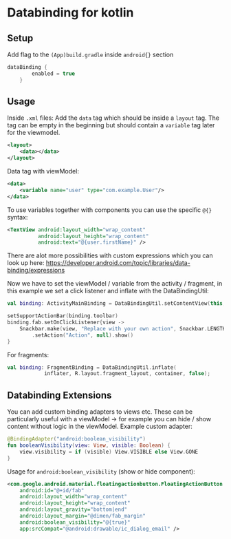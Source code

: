 # Databinding for kotlin

## Setup
Add flag to the `(App)build.gradle` inside `android{}` section
```gradle
dataBinding {
        enabled = true
    }
```

## Usage

Inside `.xml` files:
Add the `data` tag which should be inside a `layout` tag. The tag can be empty in the beginning but should contain a `variable` tag later for the viewmodel.

```xml
<layout>
    <data></data>
</layout>
```

Data tag with viewModel:

```xml
<data>
    <variable name="user" type="com.example.User"/>
</data>
```

To use variables together with components you can use the specific `@{}` syntax:

```xml
<TextView android:layout_width="wrap_content"
          android:layout_height="wrap_content"
          android:text="@{user.firstName}" />
```

There are alot more possibilities with custom expressions which you can look up here: <https://developer.android.com/topic/libraries/data-binding/expressions>

Now we have to set the viewModel / variable from the activity / fragment, in this example we set a click listener and inflate with the DataBindingUtil:

```kotlin
val binding: ActivityMainBinding = DataBindingUtil.setContentView(this, R.layout.activity_main)

setSupportActionBar(binding.toolbar)
binding.fab.setOnClickListener{view ->
    Snackbar.make(view, "Replace with your own action", Snackbar.LENGTH_LONG)
        .setAction("Action", null).show()
}
```

For fragments:

```kotlin
val binding: FragmentBinding = DataBindingUtil.inflate(
            inflater, R.layout.fragment_layout, container, false);
```

## Databinding Extensions
You can add custom binding adapters to views etc. These can be particularly useful with a viewModel -> for example you can hide / show content without logic in the viewModel.
Example custom adapter:

```kotlin
@BindingAdapter("android:boolean_visibility")
fun booleanVisibility(view: View, visible: Boolean) {
    view.visibility = if (visible) View.VISIBLE else View.GONE
}
```

Usage for `android:boolean_visibility` (show or hide component):

```xml
<com.google.android.material.floatingactionbutton.FloatingActionButton
    android:id="@+id/fab"
    android:layout_width="wrap_content"
    android:layout_height="wrap_content"
    android:layout_gravity="bottom|end"
    android:layout_margin="@dimen/fab_margin"
    android:boolean_visibility="@{true}"
    app:srcCompat="@android:drawable/ic_dialog_email" />
```
